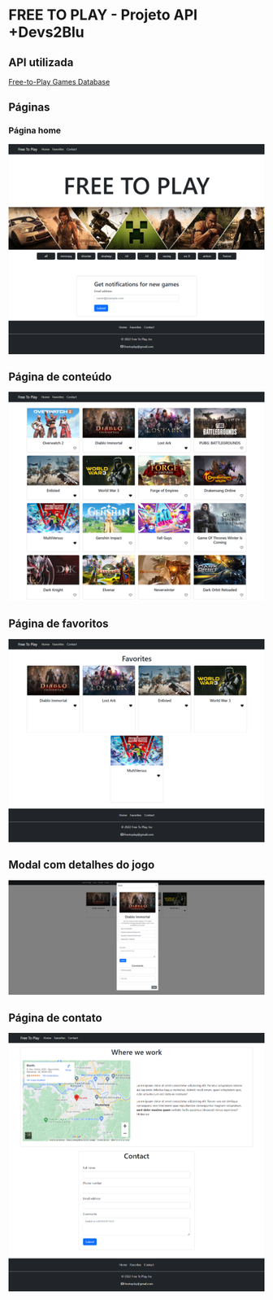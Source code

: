 # FREE TO PLAY - Projeto API +Devs2Blu

## API utilizada
[Free-to-Play Games Database](https://rapidapi.com/digiwalls/api/free-to-play-games-database/)

## Páginas

### Página home
![](_img/imgs_readme/home.png)

## Página de conteúdo
![](_img/imgs_readme/content.png)

## Página de favoritos
![](_img/imgs_readme/favorites.png)

## Modal com detalhes do jogo
![](_img/imgs_readme/details.png)

## Página de contato
![](_img/imgs_readme/contact.png)

